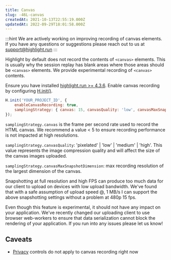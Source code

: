 ```yaml
---
title: Canvas
slug: -46L-canvas
createdAt: 2021-10-13T22:55:19.000Z
updatedAt: 2022-09-29T18:01:58.000Z
---
```


:::hint
We are actively working on improving recording of canvas elements. If you have any questions or suggestions please reach out to us at support@highlight.run
:::

Highlight by default does not record the contents of `<canvas>` elements. This is usually why the session replay has blank areas where those areas should be `<canvas>` elements. We provide experimental recording of `<canvas>` contents.&#x20;

Ensure you have installed [highlight.run >= 4.3.6](https://www.npmjs.com/package/highlight.run/v/4.3.6). Enable canvas recording by configuring [H.init()](/api/h-init).

```javascript
H.init('YOUR_PROJECT_ID', {
    enableCanvasRecording: true,
    samplingStrategy: { canvas: 15, canvasQuality: 'low', canvasMaxSnapshotDimension: 480 }, 
});
```

`samplingStrategy.canvas` is the frame per second rate used to record the HTML canvas. We recommend a value < 5 to ensure recording performance is not impacted at high resolutions.

`samplingStrategy.canvasQuality`: 'pixelated' | 'low' | 'medium' | 'high'. This value represents the image compression quality and will affect the size of the canvas images uploaded.

`samplingStrategy.canvasMaxSnapshotDimension`: max recording resolution of the largest dimension of the canvas.

Snapshotting at full resolution and high FPS can produce too much data for our client to upload on devices with low upload bandwidth. We've found that with a safe assumption of upload speed @, 1 MB/s I can support the above snapshotting settings without a problem at 480p 15 fps.

Even though this feature is experimental, it should not have any impact on your application. We've recently changed our uploading client to use browser web-workers to ensure that data serialization cannot block the rendering of your application. If you run into any issues please let us know!

## Caveats

*   [Privacy](/session-replay/privacy) controls do not apply to canvas recording right now

